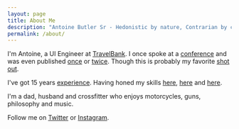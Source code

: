 ```yaml
---
layout: page
title: About Me
description: "Antoine Butler Sr - Hedonistic by nature, Contrarian by choice and Stoic in practice."
permalink: /about/
---
```


I'm Antoine, a UI Engineer at [TravelBank](https://travelbank.com/). I once spoke at a [conference](http://2014.cssconf.com/) and was even published [once](http://www.creativebloq.com/netmag/issue-258-81412615) or [twice](http://www.smashingmagazine.com/smashing-newsletter-issue-118/#a6). Though this is probably my favorite [shot out](http://www.slideshare.net/cameronmoll/good-vs-great-design).

I've got 15 years [experience](https://www.linkedin.com/in/aebsr/). Having honed my skills [here](http://nclud.com), [here](http://eightshapes.com) and [here](http://hzdg.com).

I'm a dad, husband and crossfitter who enjoys motorcycles, guns, philosophy and music.

Follow me on [Twitter](http://twitter.com/aebsr) or [Instagram](https://www.instagram.com/aebsr/).
